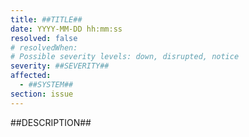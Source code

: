```yaml
---
title: ##TITLE##
date: YYYY-MM-DD hh:mm:ss
resolved: false
# resolvedWhen: 
# Possible severity levels: down, disrupted, notice
severity: ##SEVERITY##
affected:
  - ##SYSTEM##
section: issue
---
```


##DESCRIPTION##

